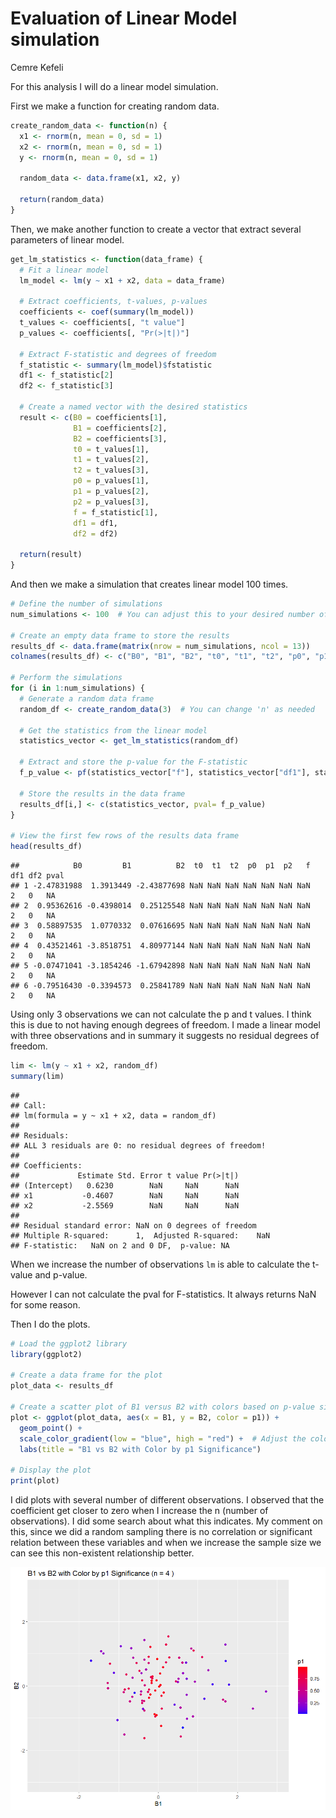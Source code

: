 Evaluation of Linear Model simulation
================
Cemre Kefeli

For this analysis I will do a linear model simulation.

First we make a function for creating random data.

``` r
create_random_data <- function(n) {
  x1 <- rnorm(n, mean = 0, sd = 1)
  x2 <- rnorm(n, mean = 0, sd = 1)
  y <- rnorm(n, mean = 0, sd = 1)
  
  random_data <- data.frame(x1, x2, y)
  
  return(random_data)
}
```

Then, we make another function to create a vector that extract several
parameters of linear model.

``` r
get_lm_statistics <- function(data_frame) {
  # Fit a linear model
  lm_model <- lm(y ~ x1 + x2, data = data_frame)
  
  # Extract coefficients, t-values, p-values
  coefficients <- coef(summary(lm_model))
  t_values <- coefficients[, "t value"]
  p_values <- coefficients[, "Pr(>|t|)"]
  
  # Extract F-statistic and degrees of freedom
  f_statistic <- summary(lm_model)$fstatistic
  df1 <- f_statistic[2]
  df2 <- f_statistic[3]
  
  # Create a named vector with the desired statistics
  result <- c(B0 = coefficients[1],
              B1 = coefficients[2],
              B2 = coefficients[3],
              t0 = t_values[1],
              t1 = t_values[2],
              t2 = t_values[3],
              p0 = p_values[1],
              p1 = p_values[2],
              p2 = p_values[3],
              f = f_statistic[1],
              df1 = df1,
              df2 = df2)
  
  return(result)
}
```

And then we make a simulation that creates linear model 100 times.

``` r
# Define the number of simulations
num_simulations <- 100  # You can adjust this to your desired number of simulations

# Create an empty data frame to store the results
results_df <- data.frame(matrix(nrow = num_simulations, ncol = 13))
colnames(results_df) <- c("B0", "B1", "B2", "t0", "t1", "t2", "p0", "p1", "p2", "f", "df1", "df2", "pval")

# Perform the simulations
for (i in 1:num_simulations) {
  # Generate a random data frame
  random_df <- create_random_data(3)  # You can change 'n' as needed
  
  # Get the statistics from the linear model
  statistics_vector <- get_lm_statistics(random_df)
  
  # Extract and store the p-value for the F-statistic
  f_p_value <- pf(statistics_vector["f"], statistics_vector["df1"], statistics_vector["df2"], lower.tail = FALSE)
  
  # Store the results in the data frame
  results_df[i,] <- c(statistics_vector, pval= f_p_value)
}

# View the first few rows of the results data frame
head(results_df)
```

    ##            B0         B1          B2  t0  t1  t2  p0  p1  p2   f df1 df2 pval
    ## 1 -2.47831988  1.3913449 -2.43877698 NaN NaN NaN NaN NaN NaN NaN   2   0   NA
    ## 2  0.95362616 -0.4398014  0.25125548 NaN NaN NaN NaN NaN NaN NaN   2   0   NA
    ## 3  0.58897535  1.0770332  0.07616695 NaN NaN NaN NaN NaN NaN NaN   2   0   NA
    ## 4  0.43521461 -3.8518751  4.80977144 NaN NaN NaN NaN NaN NaN NaN   2   0   NA
    ## 5 -0.07471041 -3.1854246 -1.67942898 NaN NaN NaN NaN NaN NaN NaN   2   0   NA
    ## 6 -0.79516430 -0.3394573  0.25841789 NaN NaN NaN NaN NaN NaN NaN   2   0   NA

Using only 3 observations we can not calculate the p and t values. I
think this is due to not having enough degrees of freedom. I made a
linear model with three observations and in summary it suggests no
residual degrees of freedom.

``` r
lim <- lm(y ~ x1 + x2, random_df)
summary(lim)
```

    ## 
    ## Call:
    ## lm(formula = y ~ x1 + x2, data = random_df)
    ## 
    ## Residuals:
    ## ALL 3 residuals are 0: no residual degrees of freedom!
    ## 
    ## Coefficients:
    ##             Estimate Std. Error t value Pr(>|t|)
    ## (Intercept)   0.6230        NaN     NaN      NaN
    ## x1           -0.4607        NaN     NaN      NaN
    ## x2           -2.5569        NaN     NaN      NaN
    ## 
    ## Residual standard error: NaN on 0 degrees of freedom
    ## Multiple R-squared:      1,  Adjusted R-squared:    NaN 
    ## F-statistic:   NaN on 2 and 0 DF,  p-value: NA

When we increase the number of observations `lm` is able to calculate
the t-value and p-value.

However I can not calculate the pval for F-statistics. It always returns
NaN for some reason.

Then I do the plots.

``` r
# Load the ggplot2 library
library(ggplot2)

# Create a data frame for the plot
plot_data <- results_df

# Create a scatter plot of B1 versus B2 with colors based on p-value significance (p1)
plot <- ggplot(plot_data, aes(x = B1, y = B2, color = p1)) +
  geom_point() +
  scale_color_gradient(low = "blue", high = "red") +  # Adjust the color scale as needed
  labs(title = "B1 vs B2 with Color by p1 Significance")

# Display the plot
print(plot)
```

I did plots with several number of different observations. I observed
that the coefficient get closer to zero when I increase the n (number of
observations). I did some search about what this indicates. My comment
on this, since we did a random sampling there is no correlation or
significant relation between these variables and when we increase the
sample size we can see this non-existent relationship better.

![](gif.gif)
